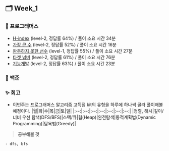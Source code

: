 ## 🗂️ Week_1

### 👾 프로그래머스

- [H-index](https://school.programmers.co.kr/learn/challenges?order=acceptance_desc&languages=javascript&page=1&search=H-Index) (level-2, 정답률 64%) / 풀이 소요 시간 34분
- [가장 큰 수](https://school.programmers.co.kr/learn/courses/30/lessons/42746) (level-2, 정답률 52%) / 풀이 소요 시간 16분
- [완주하지 못한 선수](https://school.programmers.co.kr/learn/courses/30/lessons/42576) (level-1, 정답률 55%) / 풀이 소요 시간 27분
- [타겟 넘버](https://school.programmers.co.kr/learn/courses/30/lessons/43165) (level-2, 정답률 61%) / 풀이 소요 시간 76분
- [기능개발](https://school.programmers.co.kr/learn/courses/30/lessons/42586) (level-2, 정답률 63%) / 풀이 소요 시간 23분

### 🤖 백준

### ✨ 회고

- 이번주는 프로그래머스 알고리즘 고득점 kit의 유형을 하루에 하나씩 골라 풀이해볼 예정이다.
  |월|화|수|목|금|토|일|
  |:--:|:--:|:--:|:--:|:--:|:--:|:--:|
  |정렬, 해시|깊이/너비 우선 탐색(DFS/BFS)|스택/큐|힙(Heap)|완전탐색|동적계획법(Dynamic Programming)|탐욕법(Greedy)|

> **공부해볼 것**

```
- dfs, bfs
```
